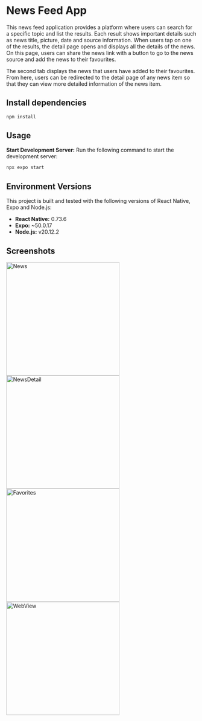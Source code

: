 # News Feed App

This news feed application provides a platform where users can search for a specific topic and list the results. Each result shows important details such as news title, picture, date and source information. When users tap on one of the results, the detail page opens and displays all the details of the news. On this page, users can share the news link with a button to go to the news source and add the news to their favourites.

The second tab displays the news that users have added to their favourites. From here, users can be redirected to the detail page of any news item so that they can view more detailed information of the news item.

## Install dependencies

```md
npm install
```

## Usage
**Start Development Server:** Run the following command to start the development server:

```md
npx expo start
```

## Environment Versions

This project is built and tested with the following versions of React Native, Expo and Node.js:

- **React Native:** 0.73.6
- **Expo:** ~50.0.17
- **Node.js:** v20.12.2

## Screenshots
<div class="img-container" style="display: flex; justify-content: space-between; margin: 0; flex-wrap: wrap; ">
    <img src="https://github.com/hafideveloper/news-app/assets/101593285/c33e2bbf-8d6e-4d86-8b1c-2ef570bd2b9d" alt="News" style="width: 300px; height: auto;">
    <div style="width: 10px;"></div>
    <img src="https://github.com/hafideveloper/news-app/assets/101593285/5d706981-b008-4d1d-ac7f-a23267772a77" alt="NewsDetail" style="width: 300px; height: auto;">
    <div style="width: 10px;"></div> 
    <img src="https://github.com/hafideveloper/news-app/assets/101593285/9a8ba48e-3ea0-4340-bbbf-d2232bc80ef7" alt="Favorites" style="width: 300px; height: auto;">
    <div style="width: 10px;"></div>
    <img src="https://github.com/hafideveloper/news-app/assets/101593285/332ff4ad-0234-4a37-9d2d-587be335ed72" alt="WebView" style="width: 300px; height: auto;">
</div>

